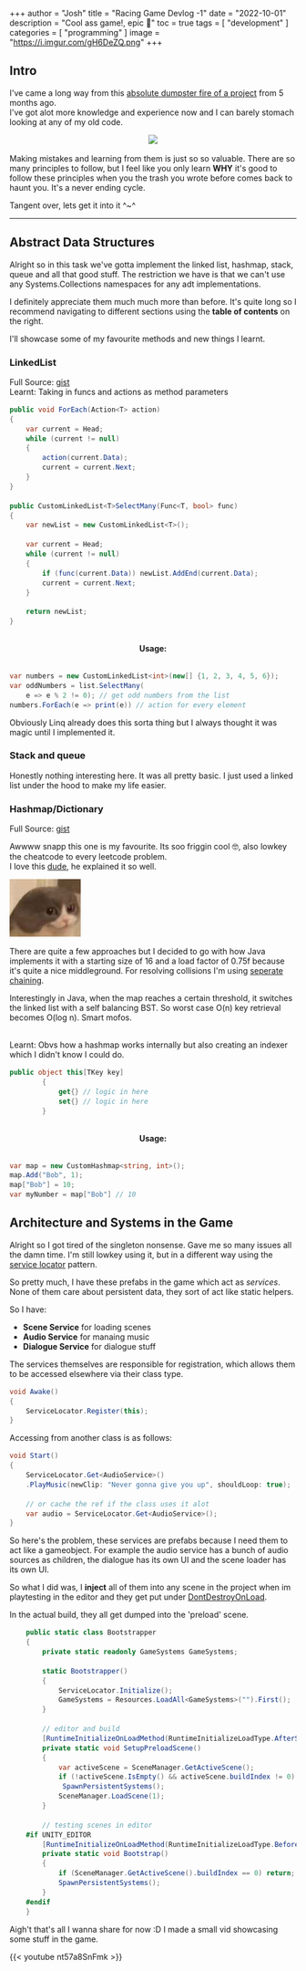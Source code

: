 +++
author = "Josh"
title = "Racing Game Devlog -1"
date = "2022-10-01"
description = "Cool ass game!, epic 💯"
toc = true
tags = [
    "development"
]
categories = [
    "programming"
]
image = "https://i.imgur.com/gH6DeZQ.png"
+++
<!--more-->

## Intro

I've came a long way from this [absolute dumpster fire of a project](https://macawls.dev/blog/post/my-first-unity-project/) from 5 months ago.
<br>I've got alot more knowledge and experience now and I can barely stomach looking at any of my old code.

<center>
<img src="https://i.imgur.com/y4DHR9O.png">
</center>

Making mistakes and learning from them is just so so valuable.
There are so many principles to follow, but I feel like you only learn **WHY** it's good to follow these principles when you the trash you wrote before comes back to haunt you. It's a never ending cycle.

Tangent over, lets get it into it ^~^
***

## Abstract Data Structures

Alright so in this task we've gotta implement the linked list, hashmap, stack, queue and all that good stuff.
The restriction we have is that we can't use any Systems.Collections namespaces for any adt implementations.

I definitely appreciate them much much more than before.
It's quite long so I recommend navigating to different sections using the **table of contents** on the right.

I'll showcase some of my favourite methods and new things I learnt.

### LinkedList
Full Source: [gist](https://gist.github.com/Macawls/3c16861ec269df07bdfefcd87ba99489)
<br>Learnt: Taking in funcs and actions as method parameters

```csharp
public void ForEach(Action<T> action)
{
    var current = Head;
    while (current != null)
    {
        action(current.Data);
        current = current.Next;
    }
}

public CustomLinkedList<T>SelectMany(Func<T, bool> func)
{
    var newList = new CustomLinkedList<T>();
    
    var current = Head;
    while (current != null)
    {
        if (func(current.Data)) newList.AddEnd(current.Data);
        current = current.Next;
    }

    return newList;
}
```
</br>
<center> <b>Usage:</b> </center>
<br>

```csharp
var numbers = new CustomLinkedList<int>(new[] {1, 2, 3, 4, 5, 6});
var oddNumbers = list.SelectMany(
    e => e % 2 != 0); // get odd numbers from the list
numbers.ForEach(e => print(e)) // action for every element
```

Obviously Linq already does this sorta thing but I always thought it was magic until I implemented it. 
### Stack and queue
Honestly nothing interesting here. It was all pretty basic. 
I just used a linked list under the hood to make my life easier.

### Hashmap/Dictionary
Full Source: [gist](https://gist.github.com/Macawls/1f561aaca221f3868967e43a9125e660)

Awwww snapp this one is my favourite. Its soo friggin cool 🤓, also lowkey the cheatcode to every leetcode problem. 
<br> I love this [dude](https://youtu.be/FhNJ6aikTVI), he explained it so well.

![](smol.jpg)

There are quite a few approaches but I decided to go with how Java implements it with a starting size of 16 and a load factor of 0.75f because it's quite a nice middleground.
For resolving collisions I'm using [seperate chaining](https://www.geeksforgeeks.org/hashing-set-2-separate-chaining/).

Interestingly in Java, when the map reaches a certain threshold, it switches the linked list with a self balancing BST. So worst case O(n) key retrieval becomes O(log n). Smart mofos.

<br>Learnt: Obvs how a hashmap works internally but also creating an indexer which I didn't know I could do. 

```csharp
public object this[TKey key]
        {
            get{} // logic in here
            set{} // logic in here
        }
```
</br>
<center> <b>Usage:</b> </center>
<br>

```csharp
var map = new CustomHashmap<string, int>();
map.Add("Bob", 1);
map["Bob"] = 10;
var myNumber = map["Bob"] // 10
```
## Architecture and Systems in the Game

Alright so I got tired of the singleton nonsense. Gave me so many issues all the damn time.
I'm still lowkey using it, but in a different way using the [service locator](https://www.geeksforgeeks.org/service-locator-pattern/) pattern. 

So pretty much, I have these prefabs in the game which act as *services*. 
None of them care about persistent data, they sort of act like static helpers. 

So I have:  
* **Scene Service** for loading scenes
* **Audio Service** for manaing music
* **Dialogue Service** for dialogue stuff

The services themselves are responsible for registration, which allows them to be accessed elsewhere via their class type.
```csharp
void Awake()
{
    ServiceLocator.Register(this);
}
```
Accessing from another class is as follows:
```csharp
void Start()
{
    ServiceLocator.Get<AudioService>()
    .PlayMusic(newClip: "Never gonna give you up", shouldLoop: true);
    
    // or cache the ref if the class uses it alot
    var audio = ServiceLocator.Get<AudioService>();
}
```

So here's the problem, these services are prefabs because I need them to act like a gameobject. For example the audio service has a bunch of audio sources as children, the dialogue has its own UI and the scene loader has its own UI.

So what I did was, I **inject** all of them into any scene in the project when im playtesting in the editor and they get put under [DontDestroyOnLoad](https://docs.unity3d.com/ScriptReference/Object.DontDestroyOnLoad.html).

In the actual build, they all get dumped into the 'preload' scene.

```csharp
    public static class Bootstrapper
    {
        private static readonly GameSystems GameSystems;
        
        static Bootstrapper()
        {
            ServiceLocator.Initialize();
            GameSystems = Resources.LoadAll<GameSystems>("").First();
        }

        // editor and build
        [RuntimeInitializeOnLoadMethod(RuntimeInitializeLoadType.AfterSceneLoad)]
        private static void SetupPreloadScene()
        {
            var activeScene = SceneManager.GetActiveScene();
            if (!activeScene.IsEmpty() && activeScene.buildIndex != 0) return;
             SpawnPersistentSystems();
            SceneManager.LoadScene(1);
        }
        
        // testing scenes in editor
    #if UNITY_EDITOR
        [RuntimeInitializeOnLoadMethod(RuntimeInitializeLoadType.BeforeSceneLoad)]
        private static void Bootstrap()
        {
            if (SceneManager.GetActiveScene().buildIndex == 0) return;
            SpawnPersistentSystems();
        }
    #endif
    }
```
Aigh't that's all I wanna share for now :D 
I made a small vid showcasing some stuff in the game. 

{{< youtube nt57a8SnFmk >}}

